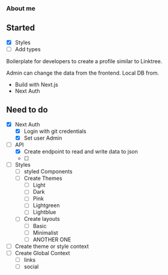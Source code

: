 ### About me

## Started

-   [x] Styles
-   [ ] Add types

Boilerplate for developers to create a profile similar to Linktree.

Admin can change the data from the frontend. Local DB from.

-   Build with Next.js
-   Next Auth

## Need to do

-   [x] Next Auth
    -   [x] Login with git credentials
    -   [x] Set user Admin
-   [ ] API
    -   [x] Create endpoint to read and write data to json
    -   [ ]
-   [ ] Styles
    -   [ ] styled Components
    -   [ ] Create Themes
        -   [ ] Light
        -   [ ] Dark
        -   [ ] Pink
        -   [ ] Lightgreen
        -   [ ] Lightblue
    -   [ ] Create layouts
        -   [ ] Basic
        -   [ ] Minimalist
        -   [ ] ANOTHER ONE
-   [ ] Create theme or style context
-   [ ] Create Global Context
    -   [ ] links
    -   [ ] social
